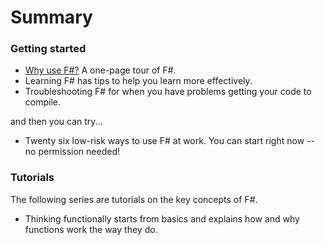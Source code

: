 # Summary


### Getting started

* [Why use F#?](/why-use-fsharp/index.md) A one-page tour of F#.
* Learning F# has tips to help you learn more effectively.
* Troubleshooting F# for when you have problems getting your code to compile.

and then you can try...

* Twenty six low-risk ways to use F# at work. You can start right now -- no permission needed!

### Tutorials

The following series are tutorials on the key concepts of F#.

* Thinking functionally starts from basics and explains how and why functions work the way they do.